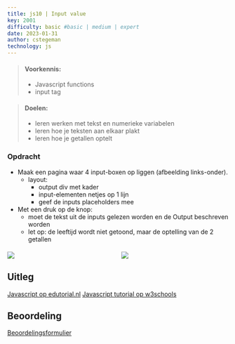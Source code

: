 ```yaml
---
title: js10 | Input value
key: 2001
difficulty: basic #basic | medium | expert
date: 2023-01-31
author: cstegeman
technology: js
---
```





> #### Voorkennis:  
> * Javascript functions 
> * input tag


> #### Doelen:  
> * leren werken met tekst en numerieke variabelen
> * leren hoe je teksten aan elkaar plakt 
> * leren hoe je getallen optelt

### Opdracht
* Maak een pagina waar 4 input-boxen op liggen (afbeelding links-onder). 
    * layout:
        * output div met kader
        * input-elementen netjes op 1 lijn
        * geef de inputs placeholders mee
* Met een druk op de knop:
    * moet de tekst uit de inputs gelezen worden en de Output beschreven worden
    * let op: de leeftijd wordt niet getoond, maar de optelling van de 2 getallen 



<div style="display:flex; column-gap:20px; max-width:500px; margin-top:20px;">
    <div style="flex:4">
        <img src="{{ '/_assets/frontend/js10_afb1.png'  }}">
    </div>
    <div style="flex:4">
        <img src="{{ '/_assets/frontend/js10_afb2.png'  }}">
    </div>
</div>

## Uitleg
[Javascript op edutorial.nl](https://www.edutorial.nl/javascript/introductie/)
[Javascript tutorial op w3schools](https://www.w3schools.com/js/)

## Beoordeling
[Beoordelingsformulier](https://static.edutorial.nl/js/beoordeling_js10_input_value.xlsx)
